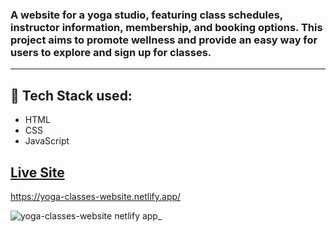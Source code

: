 ### A website for a yoga studio, featuring class schedules, instructor information, membership, and booking options. This project aims to promote wellness and provide an easy way for users to explore and sign up for classes. 
- - - -
## :rocket: Tech Stack used: 
- HTML
- CSS
- JavaScript 


## [Live Site](https://yoga-classes-website.netlify.app/)
https://yoga-classes-website.netlify.app/

 ![yoga-classes-website netlify app_](https://github.com/PatilVaishnavii/Yoga-Classes-Website/assets/129088625/d9c8d05d-380e-4e37-952d-4568f48f9bdf)

